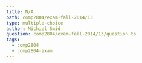 ```yaml
---
title: N/A
path: comp2804/exam-fall-2014/13
type: multiple-choice
author: Michiel Smid
question: comp2804/exam-fall-2014/13/question.ts
tags:
  - comp2804
  - comp2804-exam
---
```

